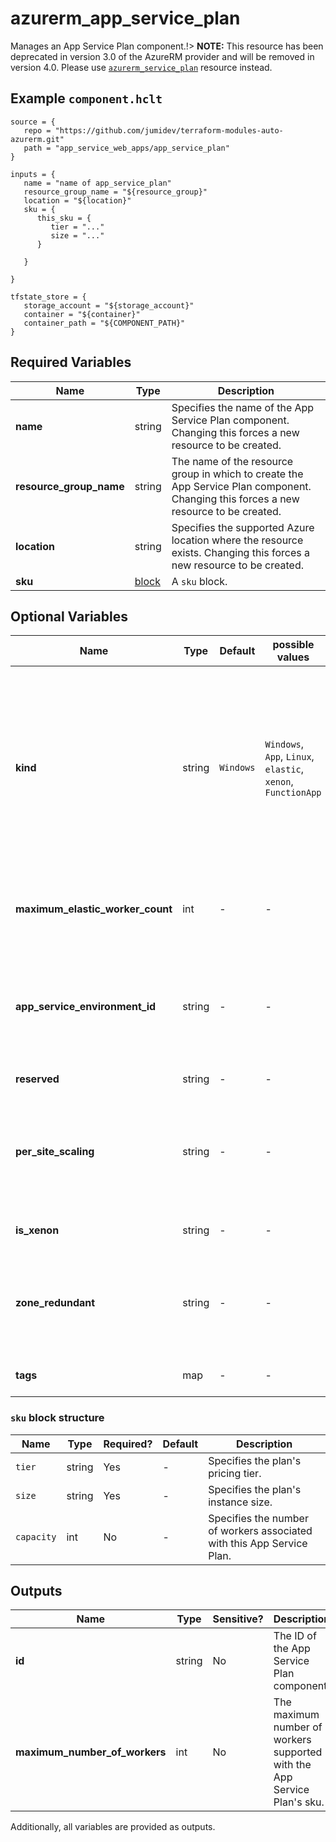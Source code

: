 # azurerm_app_service_plan

Manages an App Service Plan component.!> **NOTE:** This resource has been deprecated in version 3.0 of the AzureRM provider and will be removed in version 4.0. Please use [`azurerm_service_plan`](https://registry.terraform.io/providers/hashicorp/azurerm/latest/docs/resources/service_plan) resource instead.

## Example `component.hclt`

```hcl
source = {
   repo = "https://github.com/jumidev/terraform-modules-auto-azurerm.git"   
   path = "app_service_web_apps/app_service_plan"   
}

inputs = {
   name = "name of app_service_plan"   
   resource_group_name = "${resource_group}"   
   location = "${location}"   
   sku = {
      this_sku = {
         tier = "..."         
         size = "..."         
      }
      
   }
   
}

tfstate_store = {
   storage_account = "${storage_account}"   
   container = "${container}"   
   container_path = "${COMPONENT_PATH}"   
}

```

## Required Variables

| Name | Type |  Description |
| ---- | --------- |  ----------- |
| **name** | string |  Specifies the name of the App Service Plan component. Changing this forces a new resource to be created. | 
| **resource_group_name** | string |  The name of the resource group in which to create the App Service Plan component. Changing this forces a new resource to be created. | 
| **location** | string |  Specifies the supported Azure location where the resource exists. Changing this forces a new resource to be created. | 
| **sku** | [block](#sku-block-structure) |  A `sku` block. | 

## Optional Variables

| Name | Type |  Default  |  possible values |  Description |
| ---- | --------- |  ----------- | ----------- | ----------- |
| **kind** | string |  `Windows`  |  `Windows`, `App`, `Linux`, `elastic`, `xenon`, `FunctionApp`  |  The kind of the App Service Plan to create. Possible values are `Windows` (also available as `App`), `Linux`, `elastic` (for Premium Consumption), `xenon` and `FunctionApp` (for a Consumption Plan). Defaults to `Windows`. Changing this forces a new resource to be created. | 
| **maximum_elastic_worker_count** | int |  -  |  -  |  The maximum number of total workers allowed for this ElasticScaleEnabled App Service Plan. | 
| **app_service_environment_id** | string |  -  |  -  |  The ID of the App Service Environment where the App Service Plan should be located. Changing forces a new resource to be created. | 
| **reserved** | string |  -  |  -  |  Is this App Service Plan `Reserved`. | 
| **per_site_scaling** | string |  -  |  -  |  Can Apps assigned to this App Service Plan be scaled independently? If set to `false` apps assigned to this plan will scale to all instances of the plan. | 
| **is_xenon** | string |  -  |  -  |  Whether to create a xenon App Service Plan. | 
| **zone_redundant** | string |  -  |  -  |  Specifies if the App Service Plan should be Zone Redundant. Changing this forces a new resource to be created. | 
| **tags** | map |  -  |  -  |  A mapping of tags to assign to the resource. | 

### `sku` block structure

| Name | Type | Required? | Default | Description |
| ---- | ---- | --------- | ------- | ----------- |
| `tier` | string | Yes | - | Specifies the plan's pricing tier. |
| `size` | string | Yes | - | Specifies the plan's instance size. |
| `capacity` | int | No | - | Specifies the number of workers associated with this App Service Plan. |



## Outputs

| Name | Type | Sensitive? | Description |
| ---- | ---- | --------- | --------- |
| **id** | string | No  | The ID of the App Service Plan component. | 
| **maximum_number_of_workers** | int | No  | The maximum number of workers supported with the App Service Plan's sku. | 

Additionally, all variables are provided as outputs.
